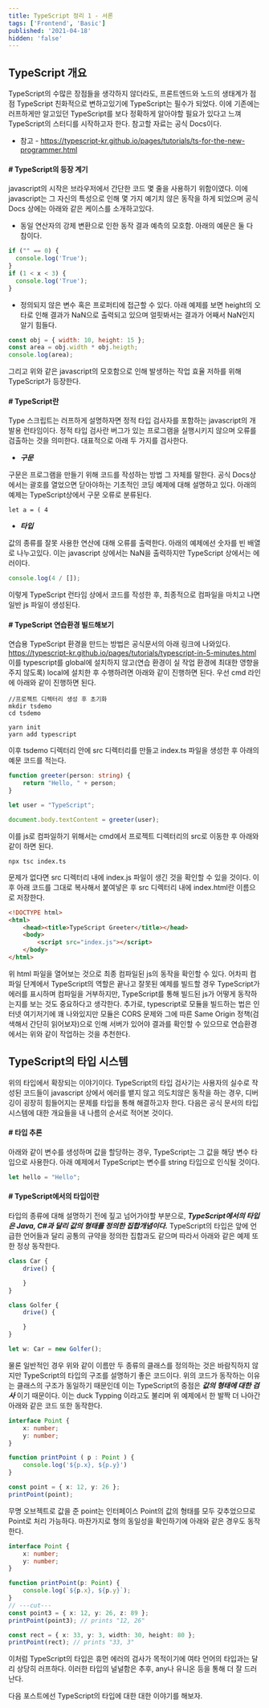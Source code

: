 ```yaml
---
title: TypeScript 정리 1 - 서론
tags: ['Frontend', 'Basic']
published: '2021-04-18'
hidden: 'false'
---
```

## TypeScript 개요
TypeScript의 수많은 장점들을 생각하지 않더라도, 프론트엔드와 노드의 생태계가 점점 TypeScript 친화적으로 변하고있기에 TypeScript는 필수가 되었다. 이에 기존에는 러프하게만 알고있던 TypeScript를 보다 정확하게 알아야할 필요가 있다고 느껴 TypeScript의 스터디를 시작하고자 한다. 참고할 자료는 공식 Docs이다.
+ 참고 - https://typescript-kr.github.io/pages/tutorials/ts-for-the-new-programmer.html

#### # TypeScript의 등장 계기
javascript의 시작은 브라우저에서 간단한 코드 몇 줄을 사용하기 위함이였다. 이에 javascript는 그 자신의 특성으로 인해 몇 가지 예기치 않은 동작을 하게 되었으며 공식 Docs 상에는 아래와 같은 케이스를 소개하고있다.
+ 동일 연산자의 강제 변환으로 인한 동작 결과 예측의 모호함. 아래의 예문은 둘 다 참이다.
```javascript
if ("" == 0) {
  console.log('True');
}
if (1 < x < 3) {
  console.log('True');
}
```
+ 정의되지 않은 변수 혹은 프로퍼티에 접근할 수 있다. 아래 예제를 보면 height의 오타로 인해 결과가 NaN으로 출력되고 있으며 얼핏봐서는 결과가 어째서 NaN인지 알기 힘들다.
```javascript
const obj = { width: 10, height: 15 };
const area = obj.width * obj.heigth;
console.log(area);
```
그리고 위와 같은 javascript의 모호함으로 인해 발생하는 작업 효율 저하를 위해 TypeScript가 등장한다.

#### # TypeScript란
Type 스크립트는 러프하게 설명하자면 정적 타입 검사자를 포함하는 javascript의 개발용 런타임이다. 정적 타입 검사란 버그가 있는 프로그램을 실행시키지 않으며 오류를 검출하는 것을 의미한다. 대표적으로 아래 두 가지를 검사한다.

+ ***구문***

구문은 프로그램을 만들기 위해 코드를 작성하는 방법 그 자체를 말한다. 공식 Docs상에서는 괄호를 열었으면 닫아야하는 기초적인 코딩 예제에 대해 설명하고 있다. 아래의 예제는 TypeScript상에서 구문 오류로 분류된다.
```
let a = ( 4
```

+ ***타입***

값의 종류를 잘못 사용한 연산에 대해 오류를 출력한다. 아래의 예제에선 숫자를 빈 배열로 나누고있다. 이는 javascript 상에서는 NaN을 출력하지만 TypeScript 상에서는 에러이다.
```javascript
console.log(4 / []);
```

이렇게 TypeScript 런타임 상에서 코드를 작성한 후, 최종적으로 컴파일을 마치고 나면 일반 js 파일이 생성된다.

#### # TypeScript 연습환경 빌드해보기
연습용 TypeScript 환경을 만드는 방법은 공식문서의 아래 링크에 나와있다.
https://typescript-kr.github.io/pages/tutorials/typescript-in-5-minutes.html
이를 typescript를 global에 설치하지 않고(연습 환경이 실 작업 환경에 최대한 영향을 주지 않도록) local에 설치한 후 수행하려면 아래와 같이 진행하면 된다. 우선 cmd 라인에 아래와 같이 진행하면 된다.
```
//프로젝트 디렉터리 생성 후 초기화
mkdir tsdemo
cd tsdemo

yarn init
yarn add typescript
```
이후 tsdemo 디렉터리 안에 src 디렉터리를 만들고 index.ts 파일을 생성한 후 아래의 예문 코드를 적는다.
```typescript
function greeter(person: string) {
    return "Hello, " + person;
}

let user = "TypeScript";

document.body.textContent = greeter(user);
```
이를 js로 컴파일하기 위해서는 cmd에서 프로젝트 디렉터리의 src로 이동한 후 아래와 같이 하면 된다.
```
npx tsc index.ts
```
문제가 없다면 src 디렉터리 내에 index.js 파일이 생긴 것을 확인할 수 있을 것이다. 이후 아래 코드를 그대로 복사해서 붙여넣은 후 src 디렉터리 내에 index.html란 이름으로 저장한다.
```html
<!DOCTYPE html>
<html>
    <head><title>TypeScript Greeter</title></head>
    <body>
        <script src="index.js"></script>
    </body>
</html>
```
위 html 파일을 열어보는 것으로 최종 컴파일된 js의 동작을 확인할 수 있다. 어차피 컴파일 단계에서 TypeScript의 역할은 끝나고 잘못된 예제를 빌드할 경우 TypeScript가 에러를 표시하며 컴파일을 거부하지만, TypeScript를 통해 빌드된 js가 어떻게 동작하는지를 보는 것도 중요하다고 생각한다. 추가로, typescript로 모듈을 빌드하는 법은 인터넷 여기저기에 꽤 나와있지만 모듈은 CORS 문제와 그에 따른 Same Origin 정책(검색해서 간단히 읽어보자)으로 인해 서버가 있어야 결과를 확인할 수 있으므로 연습환경에서는 위와 같이 작업하는 것을 추천한다.

## TypeScript의 타입 시스템
위의 타입에서 확장되는 이야기이다. TypeScript의 타입 검사기는 사용자의 실수로 작성된 코드들이 javascript 상에서 에러를 뱉지 않고 의도치않은 동작을 하는 경우, 디버깅이 굉장히 힘들어지는 문제를 타입을 통해 해결하고자 한다. 다음은 공식 문서의 타입 시스템에 대한 개요들을 내 나름의 순서로 적어본 것이다.

#### # 타입 추론
아래와 같이 변수를 생성하며 값을 할당하는 경우, TypeScript는 그 값을 해당 변수 타입으로 사용한다. 아래 예제에서 TypeScript는 변수를 string 타입으로 인식될 것이다.
```typescript
let hello = "Hello";
```

#### # TypeScript에서의 타입이란
타입의 종류에 대해 설명하기 전에 짚고 넘어가야할 부분으로, ***TypeScript에서의 타입은 Java, C#과 달리 값의 형태를 정의한 집합개념이다.*** TypeScript의 타입은 앞에 언급한 언어들과 달리 공통의 규약을 정의한 집합과도 같으며 따라서 아래와 같은 예제 또한 정상 동작한다.
```javascript
class Car {
	drive() {

	}
}

class Golfer {
	drive() {

	}
}

let w: Car = new Golfer();
```
물론 일반적인 경우 위와 같이 이름만 두 종류의 클래스를 정의하는 것은 바람직하지 않지만 TypeScript의 타입의 구조를 설명하기 좋은 코드이다. 위의 코드가 동작하는 이유는 클래스의 구조가 동일하기 때문인데 이는 TypeScript의 중점은 ***값의 형태에 대한 검사*** 이기 때문이다. 이는 duck Typping 이라고도 불리며 위 예제에서 한 발짝 더 나아간 아래와 같은 코드 또한 동작한다.
```typescript
interface Point {
	x: number;
	y: number;
}

function printPoint ( p : Point ) {
	console.log('${p.x}, ${p.y}')
}

const point = { x: 12, y: 26 };
printPoint(point);
```
무명 오브젝트로 값을 준 point는 인터페이스 Point의 값의 형태를 모두 갖추었으므로 Point로 처리 가능하다. 마찬가지로 형의 동일성을 확인하기에 아래와 같은 경우도 동작한다.
```typescript
interface Point {
	x: number;
	y: number;
}

function printPoint(p: Point) {
	console.log(`${p.x}, ${p.y}`);
}
// ---cut---
const point3 = { x: 12, y: 26, z: 89 };
printPoint(point3); // prints "12, 26"

const rect = { x: 33, y: 3, width: 30, height: 80 };
printPoint(rect); // prints "33, 3"
```
이처럼 TypeScript의 타입은 휴먼 에러의 검사가 목적이기에 여타 언어의 타입과는 달리 상당히 러프하다. 이러한 타입의 널널함은 추후, any나 유니온 등을 통해 더 잘 드러난다.


다음 포스트에선 TypeScript의 타입에 대한 대한 이야기를 해보자.

